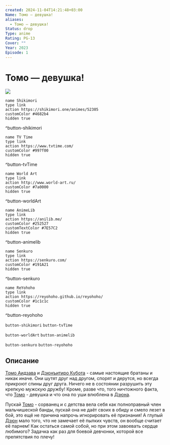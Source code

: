 ```yaml
---
created: 2024-11-04T14:21:48+03:00
Name: Томо — девушка!
aliases:
  - Томо — девушка!
Status: drop
Type: anime
Rating: PG-13
Cover: ""
Year: 2023
Episode: 1
---
```


# Томо — девушка!

![](https://nyaa.shikimori.one/uploads/poster/animes/52305/bb3f11c4d63ac28815f6eb4f612d3748.jpeg)

```button
name Shikimori
type link
action https://shikimori.one/animes/52305
customColor #4682b4
hidden true
```
^button-shikimori

```button
name TV Time
type link
action https://www.tvtime.com/
customColor #997f00
hidden true
```
^button-tvTime

```button
name World Art
type link
action http://www.world-art.ru/
customColor #7a0000
hidden true
```
^button-worldArt

```button
name AnimeLib
type link
action https://anilib.me/
customColor #252527
customTextColor #7E57C2
hidden true
```
^button-animelib

```button
name Senkuro
type link
action https://senkuro.com/
customColor #191A21
hidden true
```
^button-senkuro

```button
name ReYohoho
type link
action https://reyohoho.github.io/reyohoho/
customColor #1c1c1c
hidden true
```
^button-reyohoho

`button-shikimori` `button-tvTime`

`button-worldArt` `button-animelib`

`button-senkuro` `button-reyohoho`

## Описание

[Томо Аидзава](https://shikimori.one/characters/132225-tomo-aizawa) и [Дзюнъитиро Кубота](https://shikimori.one/characters/132227-junichirou-kubota) - самые настоящие братаны и никак иначе. Они шутят друг над другом, спорят и дерутся, но всегда прикроют спины друг друга. Ничего не в состоянии разрушить эту крепкую мужскую дружбу! Кроме, разве что, того ничтожного факта, что [Томо](https://shikimori.one/characters/132225-tomo-aizawa) - девушка и что она по уши влюблена в [Дзюна](https://shikimori.one/characters/132227-junichirou-kubota).

Пускай [Томо](https://shikimori.one/characters/132225-tomo-aizawa) - сорванец и с детства вела себя как полноправный член мальчишеской банды, пускай она не даёт своих в обиду и смело лезет в бой, это ещё не причина напрочь игнорировать её признания! А глупый [Дзюн](https://shikimori.one/characters/132227-junichirou-kubota) мало того, что не замечает её пылких чувств, он вообще считает её парнем! Как остаться самой собой, но при этом завоевать сердце любимого? Задачка как раз для боевой девчонки, которой все препятствия по плечу!
